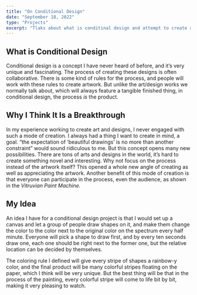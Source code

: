 ```yaml
---
title: "On Conditional Design"
date: "September 18, 2022"
type: "Projects"
excerpt: "Tlaks about what is conditinal design and attempt to create a plan to make one."
---
```


## What is Conditional Design

Conditional design is a concept I have never heard of before, and it’s very unique and fascinating. The process of creating these designs is often collaborative. There is some kind of rules for the process, and people will work with these rules to create artwork. But unlike the art/design works we normally talk about, which will always feature a tangible finished thing, in conditional design, the process _is_ the product.

## Why I Think It Is a Breakthrough

In my experience working to create art and designs, I never engaged with such a mode of creation. I always had a thing I want to create in mind, a goal. “the expectation of ‘beautiful drawings’ is no more than another constraint” would sound ridiculous to me. But this concept opens many new possibilities. There are tons of arts and designs in the world, it’s hard to create something novel and interesting. Why not focus on the process instead of the artwork itself? This opened a whole new angle of creating as well as appreciating the artwork. Another benefit of this mode of creation is that everyone can participate in the process, even the audience, as shown in the _Vitruvian Paint Machine._

## My Idea

An idea I have for a conditional design project is that I would set up a canvas and let a group of people draw shapes on it, and make them change the color to the color next to the original color on the spectrum every half minute. Everyone will pick a shape to draw first, and by every ten seconds draw one, each one should be right next to the former one, but the relative location can be decided by themselves.

The coloring rule I defined will give every stripe of shapes a rainbow-y color, and the final product will be many colorful stripes floating on the paper, which I think will be very unique. But the best thing will be that in the process of the painting, every colorful stripe will come to life bit by bit, making it very pleasing to watch.
